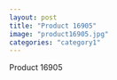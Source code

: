 ```yaml
---
layout: post
title: "Product 16905"
image: "product16905.jpg"
categories: "category1"
---
```

Product 16905
